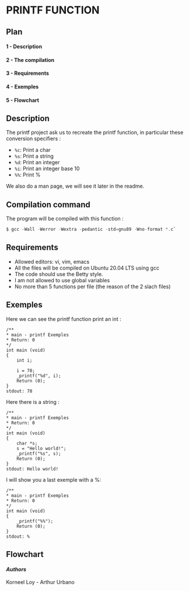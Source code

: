 # PRINTF FUNCTION  
## Plan
#### 1 - Description
#### 2 - The compilation
#### 3 - Requirements
#### 4 - Exemples
#### 5 - Flowchart

## **Description**
The printf project ask us to recreate the printf function, in particular these conversion specifiers :
* `%c`: Print a char
* `%s`: Print a string
* `%d`: Print an integer
* `%i`: Print an integer base 10
* `%%`: Print %

We also do a man page, we will see it later in the readme. 

## **Compilation command**
The program will be compiled with this function :
```c
$ gcc -Wall -Werror -Wextra -pedantic -std=gnu89 -Wno-format *.c`
```
## **Requirements**
* Allowed editors: vi, vim, emacs
* All the files will be compiled on Ubuntu 20.04 LTS using gcc
* The code should use the Betty style.
* I am not allowed to use global variables
* No more than 5 functions per file (the reason of the 2 slach files)

## **Exemples**
Here we can see the printf function print an int :
```#include <main.h>
/**
* main - printf Exemples
* Return: 0
*/
int main (void)
{
    int i;

    i = 78;
    _printf("%d", i);
    Return (0);
}
stdout: 78
```
Here there is a string :
```#include <main.h>
/**
* main - printf Exemples
* Return: 0
*/
int main (void)
{
    char *s;
    s = "Hello world!";
    _printf("%s", s);
    Return (0);
}
stdout: Hello world!
```
I will show you a last exemple with a %:
```#include <main.h>
/**
* main - printf Exemples
* Return: 0
*/
int main (void)
{
    _printf("%%");
    Return (0);
}
stdout: %
```

## **Flowchart**

#### *Authors*
Korneel Loy - Arthur Urbano

